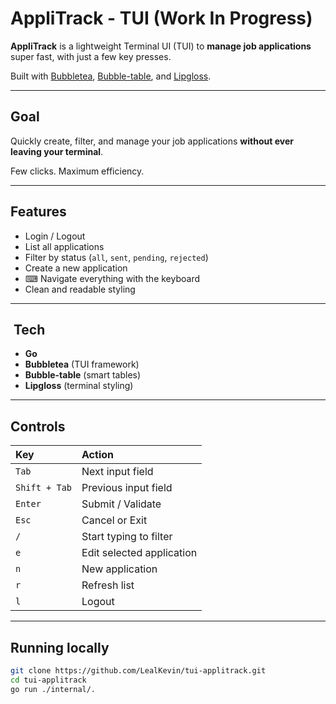 #  AppliTrack - TUI (Work In Progress)

**AppliTrack** is a lightweight Terminal UI (TUI) to **manage job applications** super fast, with just a few key presses.

Built with [Bubbletea](https://github.com/charmbracelet/bubbletea), [Bubble-table](https://github.com/Evertras/bubble-table), and [Lipgloss](https://github.com/charmbracelet/lipgloss).

---

##  Goal

Quickly create, filter, and manage your job applications **without ever leaving your terminal**.

Few clicks. Maximum efficiency.

---

##  Features

-  Login / Logout
-  List all applications
-  Filter by status (`all`, `sent`, `pending`, `rejected`)
-  Create a new application
- ⌨ Navigate everything with the keyboard
-  Clean and readable styling

---

## ️ Tech

- **Go**
- **Bubbletea** (TUI framework)
- **Bubble-table** (smart tables)
- **Lipgloss** (terminal styling)

---

##  Controls

| Key          | Action                 |
|:-------------|:------------------------|
| `Tab`        | Next input field         |
| `Shift + Tab`| Previous input field     |
| `Enter`      | Submit / Validate        |
| `Esc`        | Cancel or Exit           |
| `/`          | Start typing to filter   |
| `e`          | Edit selected application|
| `n`          | New application          |
| `r`          | Refresh list             |
| `l`          | Logout                   |

---

##  Running locally

```bash
git clone https://github.com/LealKevin/tui-applitrack.git
cd tui-applitrack
go run ./internal/.

